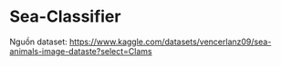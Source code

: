 # Sea-Classifier
Nguồn dataset: https://www.kaggle.com/datasets/vencerlanz09/sea-animals-image-dataste?select=Clams
